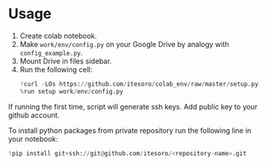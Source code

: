 # Usage

1. Create colab notebook.
1. Make `work/env/config.py` on your Google Drive by analogy with `config_example.py`.
1. Mount Drive in files sidebar.
1. Run the following cell:
    ```python
    !curl -LOs https://github.com/itesoro/colab_env/raw/master/setup.py 
    %run setup work/env/config.py
    ```
    
If running the first time, script will generate ssh keys. Add public key to your github account.

To install python packages from private repository run the following line in your notebook:
```python
!pip install git+ssh://git@github.com/itesoro/<repository-name>.git
```
